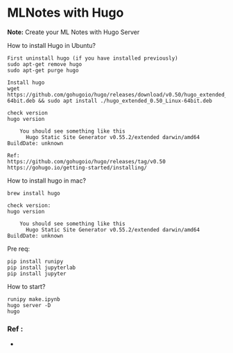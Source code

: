 # MLNotes with Hugo

**Note:** Create your ML Notes with Hugo Server



How to install Hugo in Ubuntu?
```
First uninstall hugo (if you have installed previously)
sudo apt-get remove hugo
sudo apt-get purge hugo

Install hugo
wget https://github.com/gohugoio/hugo/releases/download/v0.50/hugo_extended_0.50_Linux-64bit.deb && sudo apt install ./hugo_extended_0.50_Linux-64bit.deb

check version
hugo version

  	You should see something like this
	  Hugo Static Site Generator v0.55.2/extended darwin/amd64 BuildDate: unknown

Ref:
https://github.com/gohugoio/hugo/releases/tag/v0.50
https://gohugo.io/getting-started/installing/
```


How to install hugo in mac?
```
brew install hugo

check version:
hugo version

  	You should see something like this
	  Hugo Static Site Generator v0.55.2/extended darwin/amd64 BuildDate: unknown
```



Pre req:
```
pip install runipy
pip install jupyterlab
pip install jupyter
```

How to start?
```
runipy make.ipynb
hugo server -D
hugo
```

### Ref :

  * []()

